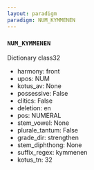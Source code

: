 ```yaml
---
layout: paradigm
paradigm: NUM_KYMMENEN
---
```

### ` NUM_KYMMENEN `

Dictionary class32
* harmony: front
* upos: NUM
* kotus_av: None
* possessive: False
* clitics: False
* deletion: en
* pos: NUMERAL
* stem_vowel: None
* plurale_tantum: False
* grade_dir: strengthen
* stem_diphthong: None
* suffix_regex: kymmenen
* kotus_tn: 32

